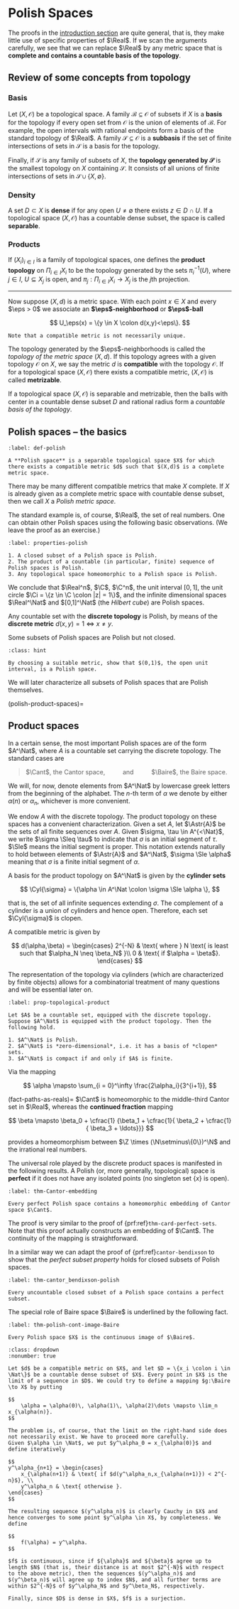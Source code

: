 # Polish Spaces

The proofs in the [introduction section](#perfect) are quite general, that is, they make little use of specific properties of $\Real$. If we scan the arguments carefully, we see that we can replace $\Real$ by any metric space that is **complete and contains a countable basis of the topology**.

## Review of some concepts from topology

### Basis

Let $(X, \mathcal{O})$ be a topological space. A family $\mathcal{B} \subseteq \mathcal{O}$ of subsets if $X$ is a **basis** for the topology if every open set from $\mathcal{O}$ is the union of elements of $\mathcal{B}$. For example, the open intervals with rational endpoints form a basis of the standard topology of $\Real$. A family $\mathcal{S} \subseteq \mathcal{O}$ is a **subbasis** if the set of finite intersections of sets in $\mathcal{S}$ is a basis for the topology.

Finally, if $\mathcal{S}$ is any family of subsets of $X$, the **topology generated by $\mathcal{S}$** is the smallest topology on $X$ containing $\mathcal{S}$. It consists of all unions of finite intersections of sets in $\mathcal{S} \cup \{X,\emptyset\}$.

### Density

A set $D \subset X$ is **dense** if for any open $U \neq \emptyset$ there exists $z \in D \cap U$. If a topological space $(X, \mathcal{O})$ has a countable dense subset, the space is called **separable**.

### Products

If $(X_i)_{i \in I}$ is a family of topological spaces, one defines the **product topology** on $\Pi_{i \in I} X_i$ to be the topology generated by the sets $\pi_i^{-1}(U)$, where $j \in I$, $U \subseteq X_j$ is open, and $\pi_j: \Pi_{i \in I} X_i \to X_j$ is the $j$th projection.

---

Now suppose $(X,d)$ is a metric space. With each point $x \in X$ and every $\eps > 0$ we associate an **$\eps$-neighborhood** or **$\eps$-ball**

$$
U_\eps(x) = \{y \in X \colon d(x,y)<\eps\}.
$$

```{margin}
Note that a compatible metric is not necessarily unique.
```

The topology generated by the $\eps$-neighborhoods is called the *topology of the metric space* $(X,d)$. If this topology agrees with a given topology $\mathcal{O}$ on $X$, we say the metric $d$ is **compatible** with the topology $\mathcal{O}$. If for a topological space $(X, \mathcal{O})$ there exists a compatible metric, $(X, \mathcal{O})$ is called **metrizable**.

If a topological space $(X,\mathcal{O})$ is separable and metrizable, then the balls with center in a countable dense subset $D$ and rational radius form a _countable basis of the topology_.

## Polish spaces – the basics

```{prf:definition}
:label: def-polish

A **Polish space** is a separable topological space $X$ for which there exists a compatible metric $d$ such that $(X,d)$ is a complete metric space.
```

There may be many different compatible metrics that make $X$ complete. If $X$ is already given as a complete metric space with countable dense subset, then we call $X$ a _Polish metric space_.

The standard example is, of course, $\Real$, the set of real numbers. One can obtain other Polish spaces using the following basic observations. (We leave the proof as an exercise.)

```{prf:proposition}
:label: properties-polish

1. A closed subset of a Polish space is Polish.
2. The product of a countable (in particular, finite) sequence of Polish spaces is Polish.
3. Any topological space homeomorphic to a Polish space is Polish.
```

We conclude that $\Real^n$, $\C$, $\C^n$, the unit interval $[0,1]$, the unit circle $\Ci = \{z \in \C \colon |z| = 1\}$, and the infinite dimensional spaces $\Real^\Nat$ and $[0,1]^\Nat$ (the _Hilbert cube_) are Polish spaces.

Any countable set with the **discrete topology** is Polish, by means of the **discrete metric** $d(x,y) = 1 \: \Leftrightarrow \: x \neq y$.

Some subsets of Polish spaces are Polish but not closed.

```{admonition} Exercise
:class: hint

By choosing a suitable metric, show that $(0,1)$, the open unit interval, is a Polish space.
```

We will later characterize all subsets of Polish spaces that are Polish themselves.

(polish-product-spaces)=
## Product spaces

In a certain sense, the most important Polish spaces are of the form $A^\Nat$, where $A$ is a countable set carrying the discrete topology. The standard cases are

> $\Cant$, the Cantor space, $\qquad$ and $\qquad$ $\Baire$, the Baire space.

We will, for now, denote elements from $A^\Nat$ by lowercase greek letters from the beginning of the alphabet. The $n$-th term of $\alpha$ we denote by either $\alpha(n)$ or $\alpha_n$, whichever is more convenient.

We endow $A$ with the discrete topology.
The product topology on these spaces has a convenient characterization. Given a set $A$, let $\Astr{A}$ be the sets of all finite sequences over $A$.
Given $\sigma, \tau \in A^{<\Nat}$, we write $\sigma \Sleq \tau$ to indicate that $\sigma$ is an initial segment of $\tau$. $\Sle$ means the initial segment is proper. This notation extends naturally to hold between elements of $\Astr{A}$ and $A^\Nat$, $\sigma \Sle \alpha$ meaning that $\sigma$ is a finite initial segment of $\alpha$.

A basis for the product topology on $A^\Nat$ is given by the **cylinder sets**

$$
\Cyl{\sigma} = \{\alpha \in A^\Nat \colon \sigma \Sle \alpha \},
$$

that is, the set of all infinite sequences extending $\sigma$. The complement of a cylinder is a union of cylinders and hence open. Therefore, each set $\Cyl{\sigma}$ is clopen.

A compatible metric is given by

$$
d(\alpha,\beta) = \begin{cases}
    2^{-N} & \text{ where } N \text{ is least such that $\alpha_N \neq \beta_N$ }\\
    0 & \text{ if $\alpha = \beta$}.
\end{cases}
$$

The representation of the topology via cylinders (which are characterized by finite objects) allows for a combinatorial treatment of many questions and will be essential later on.

```{prf:proposition} Topological properties of $A^\Nat$
:label: prop-topological-product

Let $A$ be a countable set, equipped with the discrete topology. Suppose $A^\Nat$ is equipped with the product topology. Then the following hold.

1. $A^\Nat$ is Polish.
2. $A^\Nat$ is *zero-dimensional*, i.e. it has a basis of *clopen* sets.
3. $A^\Nat$ is compact if and only if $A$ is finite.
```

Via the mapping

$$
\alpha \mapsto \sum_{i = 0}^\infty \frac{2\alpha_i}{3^{i+1}},
$$

(fact-paths-as-reals)=
$\Cant$ is homeomorphic to the middle-third Cantor set in $\Real$, whereas the **continued fraction** mapping

$$
\beta \mapsto \beta_0 + \cfrac{1}
        {\beta_1 + \cfrac{1}{
                \beta_2 + \cfrac{1}{
                        \beta_3 + \ldots}}}
$$

provides a homeomorphism between $\Z \times (\N\setminus\{0\})^\N$ and the irrational real numbers.

The universal role played by the discrete product spaces is manifested in the following results. A Polish (or, more generally, topological) space is **perfect** if it does not have any isolated points (no singleton set $\{x\}$ is open).

```{prf:theorem}
:label: thm-Cantor-embedding

Every perfect Polish space contains a homeomorphic embedding of Cantor space $\Cant$.
```

The proof is very similar to the proof of {prf:ref}`thm-card-perfect-sets`. Note that this proof actually constructs an embedding of $\Cant$. The continuity of the mapping is straightforward.

In a similar way we can adapt the proof of {prf:ref}`cantor-bendixson` to show that the _perfect subset property_ holds for closed subsets of Polish spaces.

```{prf:theorem} Cantor-Bendixson Theorem for Polish spaces
:label: thm-cantor_bendixson-polish

Every uncountable closed subset of a Polish space contains a perfect subset.
```

The special role of Baire space $\Baire$ is underlined by the following fact.

```{prf:theorem}
:label: thm-polish-cont-image-Baire

Every Polish space $X$ is the continuous image of $\Baire$.
```

```{prf:proof}
:class: dropdown
:nonumber: true

Let $d$ be a compatible metric on $X$, and let $D = \{x_i \colon i \in \Nat\}$ be a countable dense subset of $X$. Every point in $X$ is the limit of a sequence in $D$. We could try to define a mapping $g:\Baire \to X$ by putting

$$
    \alpha = \alpha(0)\, \alpha(1)\, \alpha(2)\dots \mapsto \lim_n x_{\alpha(n)}.
$$

The problem is, of course, that the limit on the right-hand side does not necessarily exist. We have to proceed more carefully.
Given $\alpha \in \Nat$, we put $y^\alpha_0 = x_{\alpha(0)}$ and
define iteratively

$$
y^\alpha_{n+1} = \begin{cases}
    x_{\alpha(n+1)} & \text{ if $d(y^\alpha_n,x_{\alpha(n+1)}) < 2^{-n}$}, \\
    y^\alpha_n & \text{ otherwise }.
\end{cases}
$$

The resulting sequence $(y^\alpha_n)$ is clearly Cauchy in $X$ and hence converges to some point $y^\alpha \in X$, by completeness. We define

$$
    f(\alpha) = y^\alpha.
$$

$f$ is continuous, since if ${\alpha}$ and ${\beta}$ agree up to length $N$ (that is, their distance is at most $2^{-N}$ with respect to the above metric), then the sequences $(y^\alpha_n)$ and $(y^\beta_n)$ will agree up to index $N$, and all further terms are within $2^{-N}$ of $y^\alpha_N$ and $y^\beta_N$, respectively.

Finally, since $D$ is dense in $X$, $f$ is a surjection.
```

